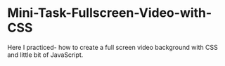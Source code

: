 # Mini-Task-Fullscreen-Video-with-CSS
Here I practiced-  how to create a full screen video background with CSS and little bit of JavaScript. 
